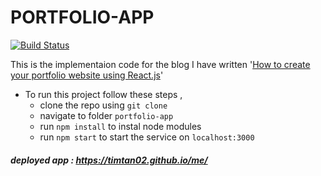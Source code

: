 # PORTFOLIO-APP 
[![Build Status](https://travis-ci.org/dbarochiya/me.svg?branch=master)](https://travis-ci.org/dbarochiya/me)

This is the implementaion code for the blog I have written '[How to create your portfolio website using React.js](https://medium.freecodecamp.org/portfolio-app-using-react-618814e35843)'
- To run this project follow these steps , 
  - clone the repo using `git clone`
  - navigate to folder `portfolio-app`
  - run `npm install` to instal node modules
  - run `npm start` to start the service on `localhost:3000`
    
##### deployed app : https://timtan02.github.io/me/
